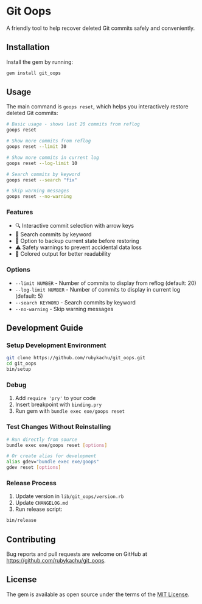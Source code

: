 # Git Oops

A friendly tool to help recover deleted Git commits safely and conveniently.

## Installation

Install the gem by running:

```bash
gem install git_oops
```

## Usage

The main command is `goops reset`, which helps you interactively restore deleted Git commits:

```bash
# Basic usage - shows last 20 commits from reflog
goops reset

# Show more commits from reflog
goops reset --limit 30

# Show more commits in current log
goops reset --log-limit 10

# Search commits by keyword
goops reset --search "fix"

# Skip warning messages
goops reset --no-warning
```

### Features

- 🔍 Interactive commit selection with arrow keys
- 🔎 Search commits by keyword
- 💾 Option to backup current state before restoring
- ⚠️ Safety warnings to prevent accidental data loss
- 🎨 Colored output for better readability

### Options

- `--limit NUMBER` - Number of commits to display from reflog (default: 20)
- `--log-limit NUMBER` - Number of commits to display in current log (default: 5)
- `--search KEYWORD` - Search commits by keyword
- `--no-warning` - Skip warning messages

## Development Guide

### Setup Development Environment

```bash
git clone https://github.com/rubykachu/git_oops.git
cd git_oops
bin/setup
```

### Debug

1. Add `require 'pry'` to your code
2. Insert breakpoint with `binding.pry`
3. Run gem with `bundle exec exe/goops reset`

### Test Changes Without Reinstalling

```bash
# Run directly from source
bundle exec exe/goops reset [options]

# Or create alias for development
alias gdev="bundle exec exe/goops"
gdev reset [options]
```

### Release Process

1. Update version in `lib/git_oops/version.rb`
2. Update `CHANGELOG.md`
3. Run release script:
```bash
bin/release
```

## Contributing

Bug reports and pull requests are welcome on GitHub at https://github.com/rubykachu/git_oops.

## License

The gem is available as open source under the terms of the [MIT License](https://opensource.org/licenses/MIT).
